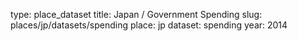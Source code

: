 type: place_dataset
title: Japan / Government Spending
slug: places/jp/datasets/spending
place: jp
dataset: spending
year: 2014
